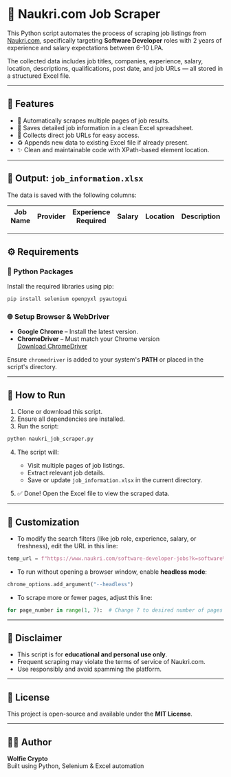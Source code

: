 # 💼 Naukri.com Job Scraper

This Python script automates the process of scraping job listings from [Naukri.com](https://www.naukri.com), specifically targeting **Software Developer** roles with 2 years of experience and salary expectations between 6–10 LPA.

The collected data includes job titles, companies, experience, salary, location, descriptions, qualifications, post date, and job URLs — all stored in a structured Excel file.

---

## 📌 Features

- 🔎 Automatically scrapes multiple pages of job results.
- 💾 Saves detailed job information in a clean Excel spreadsheet.
- 🔗 Collects direct job URLs for easy access.
- ♻️ Appends new data to existing Excel file if already present.
- ✨ Clean and maintainable code with XPath-based element location.

---

## 📂 Output: `job_information.xlsx`

The data is saved with the following columns:

| Job Name | Provider | Experience Required | Salary | Location | Description | Qualifications | Posted On | Job URL |
|----------|----------|----------------------|--------|----------|-------------|----------------|-----------|---------|

---

## ⚙️ Requirements

### 🐍 Python Packages

Install the required libraries using pip:

```bash
pip install selenium openpyxl pyautogui
```

### 🌐 Setup Browser & WebDriver

- **Google Chrome** – Install the latest version.
- **ChromeDriver** – Must match your Chrome version  
  [Download ChromeDriver](https://sites.google.com/a/chromium.org/chromedriver/downloads)

Ensure `chromedriver` is added to your system's **PATH** or placed in the script's directory.

---

## 🚀 How to Run

1. Clone or download this script.
2. Ensure all dependencies are installed.
3. Run the script:

```bash
python naukri_job_scraper.py
```

4. The script will:
   - Visit multiple pages of job listings.
   - Extract relevant job details.
   - Save or update `job_information.xlsx` in the current directory.

5. ✅ Done! Open the Excel file to view the scraped data.

---

## 🔧 Customization

- To modify the search filters (like job role, experience, salary, or freshness), edit the URL in this line:

```python
temp_url = f"https://www.naukri.com/software-developer-jobs?k=software%20developer&nignbevent_src=jobsearchDeskGNB&experience=2&ctcFilter=6to10&jobAge=15"
```

- To run without opening a browser window, enable **headless mode**:

```python
chrome_options.add_argument("--headless")
```

- To scrape more or fewer pages, adjust this line:

```python
for page_number in range(1, 7):  # Change 7 to desired number of pages + 1
```

---

## 🛑 Disclaimer

- This script is for **educational and personal use only**.
- Frequent scraping may violate the terms of service of Naukri.com.
- Use responsibly and avoid spamming the platform.

---

## 📃 License

This project is open-source and available under the **MIT License**.

---

## 🙋‍♂️ Author

**Wolfie Crypto**  
Built using Python, Selenium & Excel automation

